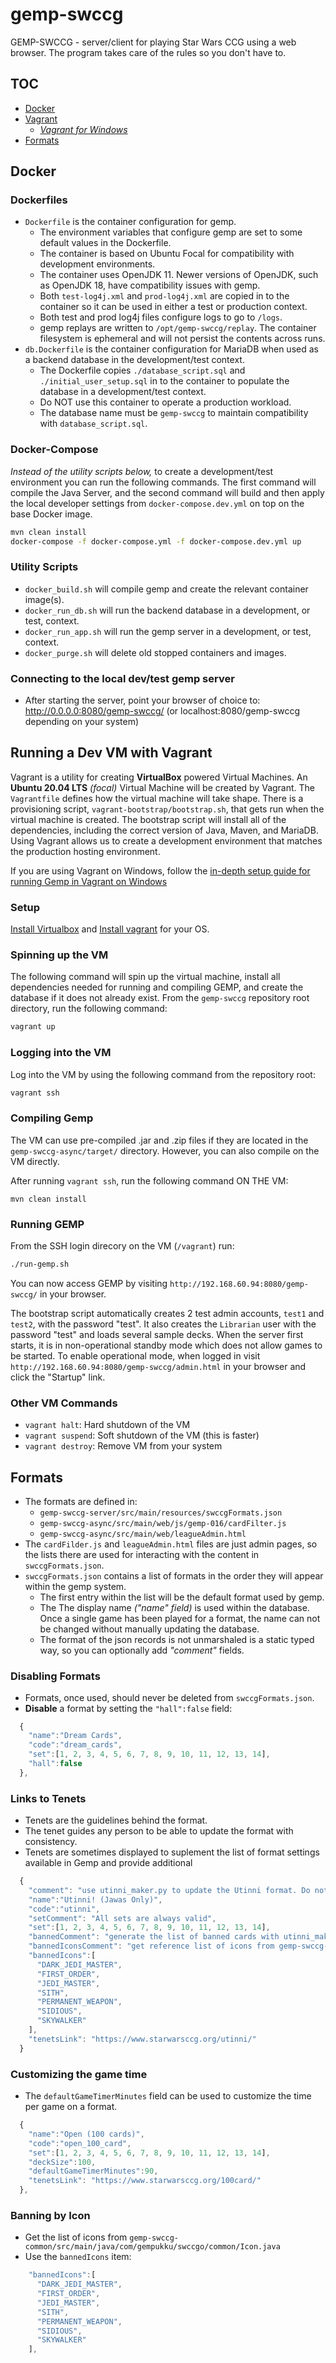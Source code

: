 # gemp-swccg
GEMP-SWCCG - server/client for playing Star Wars CCG using a web browser. The program takes care of the rules so you don't have to.

## TOC

* <a href="#docker">Docker</a>
* <a href="#vagrant">Vagrant</a>
  * <a href="README_vagrant_windows.md"><em>Vagrant for Windows</em></a>
* <a href="#formats">Formats</a>


<a name="docker" />

## Docker


### Dockerfiles

* `Dockerfile` is the container configuration for gemp.
  - The environment variables that configure gemp are set to some default values in the Dockerfile.
  - The container is based on Ubuntu Focal for compatibility with development environments.
  - The container uses OpenJDK 11. Newer versions of OpenJDK, such as OpenJDK 18, have compatibility issues with gemp.
  - Both `test-log4j.xml` and `prod-log4j.xml` are copied in to the container so it can be used in either a test or production context.
  - Both test and prod log4j files configure logs to go to `/logs`.
  - gemp replays are written to `/opt/gemp-swccg/replay`. The container filesystem is ephemeral and will not persist the contents across runs.
* `db.Dockerfile` is the container configuration for MariaDB when used as a backend database in the development/test context.
  - The Dockerfile copies `./database_script.sql` and `./initial_user_setup.sql` in to the container to populate the database in a development/test context.
  - Do NOT use this container to operate a production workload.
  - The database name must be `gemp-swccg` to maintain compatibility with `database_script.sql`.


### Docker-Compose
_Instead of the utility scripts below,_ to create a development/test environment you can run the following commands. The first command will compile the Java Server, and the second command will build and then apply the local developer settings from `docker-compose.dev.yml` on top on the base Docker image.

```bash
mvn clean install
docker-compose -f docker-compose.yml -f docker-compose.dev.yml up
```


### Utility Scripts

* `docker_build.sh` will compile gemp and create the relevant container image(s).
* `docker_run_db.sh` will run the backend database in a development, or test, context.
* `docker_run_app.sh` will run the gemp server in a development, or test, context.
* `docker_purge.sh` will delete old stopped containers and images.


### Connecting to the local dev/test gemp server


* After starting the server, point your browser of choice to: http://0.0.0.0:8080/gemp-swccg/ (or localhost:8080/gemp-swccg depending on your system)



<a name="vagrant" />

## Running a Dev VM with Vagrant

Vagrant is a utility for creating **VirtualBox** powered Virtual Machines. An **Ubuntu 20.04 LTS** _(focal)_ Virtual Machine will be created by Vagrant. The `Vagrantfile` defines how the virtual machine will take shape. There is a provisioning script, `vagrant-bootstrap/bootstrap.sh`, that gets run when the virtual machine is created. The bootstrap script will install all of the dependencies, including the correct version of Java, Maven, and MariaDB. Using Vagrant allows us to create a development environment that matches the production hosting environment.

If you are using Vagrant on Windows, follow the [in-depth setup guide for running Gemp in Vagrant on Windows](README_vagrant_windows.md)


### Setup

[Install Virtualbox](https://www.virtualbox.org/wiki/Downloads) and [Install vagrant](https://www.vagrantup.com/downloads.html) for your OS.


### Spinning up the VM

The following command will spin up the virtual machine, install all dependencies needed for running and compiling GEMP, and create the database if it does not already exist. From the `gemp-swccg` repository root directory, run the following command:
```bash
vagrant up
```

### Logging into the VM

Log into the VM by using the following command from the repository root:
```bash
vagrant ssh
```

### Compiling Gemp

The VM can use pre-compiled .jar and .zip files if they are located in the `gemp-swccg-async/target/` directory. However, you can also compile on the VM directly.

After running `vagrant ssh`, run the following command ON THE VM:
```
mvn clean install
```

### Running GEMP

From the SSH login direcory on the VM (`/vagrant`) run:
```bash
./run-gemp.sh
```

You can now access GEMP by visiting `http://192.168.60.94:8080/gemp-swccg/` in your browser.

The bootstrap script automatically creates 2 test admin accounts, `test1` and `test2`, with the password "test". It also creates the `Librarian` user with the password "test" and loads several sample decks. When the server first starts, it is in non-operational standby mode which does not allow games to be started. To enable operational mode, when logged in visit `http://192.168.60.94:8080/gemp-swccg/admin.html` in your browser and click the "Startup" link.

### Other VM Commands

* `vagrant halt`: Hard shutdown of the VM
* `vagrant suspend`: Soft shutdown of the VM (this is faster)
* `vagrant destroy`: Remove VM from your system



<a name="formats" />

## Formats

* The formats are defined in:
  * `gemp-swccg-server/src/main/resources/swccgFormats.json`
  * `gemp-swccg-async/src/main/web/js/gemp-016/cardFilter.js`
  * `gemp-swccg-async/src/main/web/leagueAdmin.html`
* The `cardFilder.js` and `leagueAdmin.html` files are just admin pages, so the lists there are used for interacting with the content in `swccgFormats.json`.
* `swccgFormats.json` contains a list of formats in the order they will appear within the gemp system.
  * The first entry within the list will be the default format used by gemp.
  * The The display name _("name" field)_ is used within the database. Once a single game has been played for a format, the name can not be changed without manually updating the database.
  * The format of the json records is not unmarshaled is a static typed way, so you can optionally add _"comment"_ fields.

### Disabling Formats

* Formats, once used, should never be deleted from `swccgFormats.json`.
* **Disable** a format by setting the `"hall":false` field:

```javascript
  {
    "name":"Dream Cards",
    "code":"dream_cards",
    "set":[1, 2, 3, 4, 5, 6, 7, 8, 9, 10, 11, 12, 13, 14],
    "hall":false
  },

```

### Links to Tenets

* Tenets are the guidelines behind the format.
* The tenet guides any person to be able to update the format with consistency.
* Tenets are sometimes displayed to suplement the list of format settings available in Gemp and provide additional 

```javascript
  {
    "comment": "use utinni_maker.py to update the Utinni format. Do not update manually.",
    "name":"Utinni! (Jawas Only)",
    "code":"utinni",
    "setComment": "All sets are always valid",
    "set":[1, 2, 3, 4, 5, 6, 7, 8, 9, 10, 11, 12, 13, 14],
    "bannedComment": "generate the list of banned cards with utinni_maker.py",
    "bannedIconsComment": "get reference list of icons from gemp-swccg-common/src/main/java/com/gempukku/swccgo/common/Icon.java",
    "bannedIcons":[
      "DARK_JEDI_MASTER",
      "FIRST_ORDER",
      "JEDI_MASTER",
      "SITH",
      "PERMANENT_WEAPON",
      "SIDIOUS",
      "SKYWALKER"
    ],
    "tenetsLink": "https://www.starwarsccg.org/utinni/"
  }

```

### Customizing the game time

* The `defaultGameTimerMinutes` field can be used to customize the time per game on a format.

```javascript
  {
    "name":"Open (100 cards)",
    "code":"open_100_card",
    "set":[1, 2, 3, 4, 5, 6, 7, 8, 9, 10, 11, 12, 13, 14],
    "deckSize":100,
    "defaultGameTimerMinutes":90,
    "tenetsLink": "https://www.starwarsccg.org/100card/"
  },
```


### Banning by Icon

* Get the list of icons from `gemp-swccg-common/src/main/java/com/gempukku/swccgo/common/Icon.java`
* Use the `bannedIcons` item:

```javascript
    "bannedIcons":[
      "DARK_JEDI_MASTER",
      "FIRST_ORDER",
      "JEDI_MASTER",
      "SITH",
      "PERMANENT_WEAPON",
      "SIDIOUS",
      "SKYWALKER"
    ],
```






